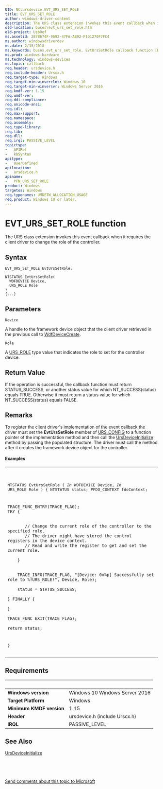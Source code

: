 ```yaml
---
UID: NC:ursdevice.EVT_URS_SET_ROLE
title: EVT_URS_SET_ROLE
author: windows-driver-content
description: The URS class extension invokes this event callback when it requires the client driver to change the role of the controller.
old-location: buses\evt_urs_set_role.htm
old-project: UsbRef
ms.assetid: 287B674F-9692-47FA-AB92-F101270F7FC4
ms.author: windowsdriverdev
ms.date: 2/15/2018
ms.keywords: buses.evt_urs_set_role, EvtUrsSetRole callback function [Buses], EvtUrsSetRole, EVT_URS_SET_ROLE, EVT_URS_SET_ROLE, ursdevice/EvtUrsSetRole, PFN_URS_SET_ROLE callback function pointer [Buses], PFN_URS_SET_ROLE
ms.prod: windows-hardware
ms.technology: windows-devices
ms.topic: callback
req.header: ursdevice.h
req.include-header: Urscx.h
req.target-type: Windows
req.target-min-winverclnt: Windows 10
req.target-min-winversvr: Windows Server 2016
req.kmdf-ver: 1.15
req.umdf-ver: 
req.ddi-compliance: 
req.unicode-ansi: 
req.idl: 
req.max-support: 
req.namespace: 
req.assembly: 
req.type-library: 
req.lib: 
req.dll: 
req.irql: PASSIVE_LEVEL
topictype:
-	APIRef
-	kbSyntax
apitype:
-	UserDefined
apilocation:
-	ursdevice.h
apiname:
-	PFN_URS_SET_ROLE
product: Windows
targetos: Windows
req.typenames: UMDETW_ALLOCATION_USAGE
req.product: Windows 10 or later.
---
```



# EVT_URS_SET_ROLE function
The URS class extension invokes this event callback when it requires the client driver to change the role of the controller.

## Syntax

```
EVT_URS_SET_ROLE EvtUrsSetRole;

NTSTATUS EvtUrsSetRole(
  WDFDEVICE Device,
  URS_ROLE Role
)
{...}
```

## Parameters

`Device`

A handle to the framework device object that the client driver retrieved in the previous call to <a href="..\wdfdevice\nf-wdfdevice-wdfdevicecreate.md">WdfDeviceCreate</a>.

`Role`

A <a href="..\urstypes\ne-urstypes-_urs_role.md">URS_ROLE</a> type value that indicates the role to set for the controller device.


## Return Value

If the operation is successful, the callback function must return STATUS_SUCCESS, or another status value for which NT_SUCCESS(status) equals TRUE. Otherwise it must return a status value for which NT_SUCCESS(status) equals FALSE.

## Remarks

To register the client driver's implementation of the event callback the driver must set the  <b>EvtUrsSetRole</b> member of <a href="..\ursdevice\ns-ursdevice-_urs_config.md">URS_CONFIG</a> to a function pointer of the implementation method and then call the <a href="..\ursdevice\nf-ursdevice-ursdeviceinitialize.md">UrsDeviceInitialize</a> method by passing the populated structure. The driver must call the method after it creates the framework device object for the controller. 


#### Examples

<div class="code"><span codelanguage=""><table>
<tr>
<th></th>
</tr>
<tr>
<td>
<pre>

NTSTATUS
EvtUrsSetRole (
    _In_ WDFDEVICE Device,
    _In_ URS_ROLE Role
    )
{
    NTSTATUS status;
    PFDO_CONTEXT fdoContext;

    TRACE_FUNC_ENTRY(TRACE_FLAG);
    TRY {


           // Change the current role of the controller to the specified role.
           // The driver might have stored the control registers in the device context. 
           // Read and write the register to get and set the current role. 

        }


        TRACE_INFO(TRACE_FLAG, "[Device: 0x%p] Successfully set role to %!URS_ROLE!", Device, Role);

        status = STATUS_SUCCESS;

    } FINALLY {

    }

    TRACE_FUNC_EXIT(TRACE_FLAG);

    return status;
}</pre>
</td>
</tr>
</table></span></div>

## Requirements
| &nbsp; | &nbsp; |
| ---- |:---- |
| **Windows version** | Windows 10 Windows Server 2016 |
| **Target Platform** | Windows |
| **Minimum KMDF version** | 1.15 |
| **Header** | ursdevice.h (include Urscx.h) |
| **IRQL** | PASSIVE_LEVEL |

## See Also

<a href="..\ursdevice\nf-ursdevice-ursdeviceinitialize.md">UrsDeviceInitialize</a>



 

 

<a href="mailto:wsddocfb@microsoft.com?subject=Documentation%20feedback [UsbRef\buses]:%20EVT_URS_SET_ROLE callback function%20 RELEASE:%20(2/15/2018)&amp;body=%0A%0APRIVACY STATEMENT%0A%0AWe use your feedback to improve the documentation. We don't use your email address for any other purpose, and we'll remove your email address from our system after the issue that you're reporting is fixed. While we're working to fix this issue, we might send you an email message to ask for more info. Later, we might also send you an email message to let you know that we've addressed your feedback.%0A%0AFor more info about Microsoft's privacy policy, see http://privacy.microsoft.com/en-us/default.aspx." title="Send comments about this topic to Microsoft">Send comments about this topic to Microsoft</a>